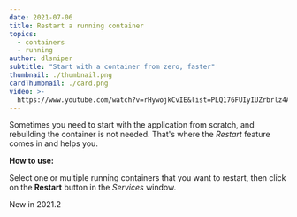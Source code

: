 ```yaml
---
date: 2021-07-06
title: Restart a running container
topics:
  - containers
  - running
author: dlsniper
subtitle: "Start with a container from zero, faster"
thumbnail: ./thumbnail.png
cardThumbnail: ./card.png
video: >-
  https://www.youtube.com/watch?v=rHywojkCvIE&list=PLQ176FUIyIUZrbrlz4AY1V8VzBJKZyVlW&index=115
---
```


Sometimes you need to start with the application from scratch, and rebuilding the container is not needed. That's where the _Restart_ feature comes in and helps you.

**How to use:**

Select one or multiple running containers that you want to restart, then click on the **Restart** button in the _Services_ window.

<span class="tag is-rounded">New in 2021.2</span>

